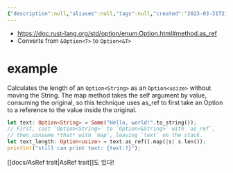 ```yaml
---
{"description":null,"aliases":null,"tags":null,"created":"2023-03-31T21:16:34","updated":"2023-07-15T21:33:03","title":"option as_ref","dg-publish":true,"permalink":"/docs/option as_ref/","dgPassFrontmatter":true}
---
```


- https://doc.rust-lang.org/std/option/enum.Option.html#method.as_ref
- Converts from `&Option<T>` to `Option<&T>`

# example

Calculates the length of an `Option<String>` as an `Option<usize>` without moving the String. The map method takes the self argument by value, consuming the original, so this technique uses as_ref to first take an Option to a reference to the value inside the original.

```rust
let text: Option<String> = Some("Hello, world!".to_string());
// First, cast `Option<String>` to `Option<&String>` with `as_ref`,
// then consume *that* with `map`, leaving `text` on the stack.
let text_length: Option<usize> = text.as_ref().map(|s| s.len());
println!("still can print text: {text:?}");
```

[[docs/AsRef trait\|AsRef trait]]도 있다!
